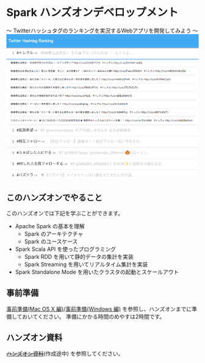 # Spark ハンズオンデベロップメント
〜 Twitterハッシュタグのランキングを実況するWebアプリを開発してみよう 〜
![screenshot](doc/screenshot.png)

## このハンズオンでやること

このハンズオンでは下記を学ぶことができます。

* Apache Spark の基本を理解
  * Spark のアーキテクチャ
  * Spark のユースケース
* Spark Scala API を使ったプログラミング
  * Spark RDD を用いて静的データの集計を実装
  * Spark Streaming を用いてリアルタイム集計を実装
* Spark Standalone Mode を用いたクラスタの起動とスケールアウト

## 事前準備

[事前準備(Mac OS X 編)](doc/setup-osx.md)/[事前準備(Windows 編)](doc/setup-win.md) を参照し、ハンズオンまでに準備しておいてください。
準備にかかる時間のめやすは2時間です。

## ハンズオン資料

~~[ハンズオン資料]()~~(作成途中) を参照してください。
